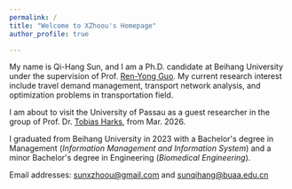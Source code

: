```yaml
---
permalink: /
title: "Welcome to XZhoou's Homepage"
author_profile: true

---
```


My name is Qi-Hang Sun, and I am a Ph.D. candidate at Beihang University under the supervision of Prof. [Ren-Yong Guo](https://sem.buaa.edu.cn/info/1094/10798.htm). My current research interest include travel demand management, transport network analysis, and optimization problems in transportation field. 

I am about to visit the University of Passau as a guest researcher in the group of Prof. Dr. [Tobias Harks](https://www.fim.uni-passau.de/en/mathopt), from Mar. 2026.

I graduated from Beihang University in 2023 with a Bachelor's degree in Management (*Information Management and Information System*) and a minor Bachelor's degree in Engineering (*Biomedical Engineering*).

Email addresses: [sunxzhoou@gmail.com](mailto:sunxzhoou@gmail.com) and [sunqihang@buaa.edu.cn](mailto:sunqihang@buaa.edu.cn)

